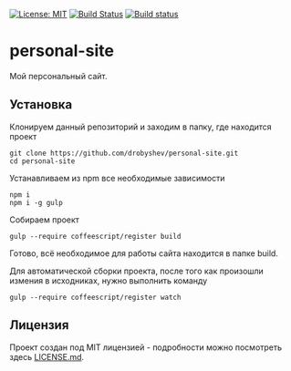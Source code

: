 [![License: MIT](https://img.shields.io/badge/License-MIT-blue.svg)](https://github.com/drobyshev/personal-site/blob/master/LICENSE)
[![Build Status](https://travis-ci.org/drobyshev/personal-site.svg?branch=master)](https://travis-ci.org/drobyshev/personal-site)
[![Build status](https://ci.appveyor.com/api/projects/status/0cf58qtb34vwsvry?svg=true)](https://ci.appveyor.com/project/drobyshev/personal-site)

# personal-site
Мой персональный сайт.

## Установка
Клонируем данный репозиторий и заходим в папку, где находится проект
```
git clone https://github.com/drobyshev/personal-site.git
cd personal-site
```
Устанавливаем из npm все необходимые зависимости
```
npm i
npm i -g gulp
```
Собираем проект
```
gulp --require coffeescript/register build
```
Готово, всё необходимое для работы сайта находится в папке build.

Для автоматической сборки проекта, после того как произошли измения в исходниках, нужно выполнить команду
```
gulp --require coffeescript/register watch
```

## Лицензия
Проект создан под MIT лицензией - подробности можно посмотреть здесь [LICENSE.md](https://github.com/drobyshev/personal-site/blob/master/LICENSE).
